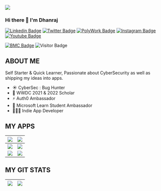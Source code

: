 <a href="https://www.youtube.com/codingpotter"><img align="center" src="https://raw.githubusercontent.com/dhanrajdc7/dhanrajdc7/main/images/back.png"/></a>

### Hi there 👋 I'm Dhanraj

[![Linkedin Badge](https://img.shields.io/badge/-heydc7-blue?style=plastic-square&logo=Linkedin&logoColor=white&link=https://www.linkedin.com/in/heydc7/)](https://www.linkedin.com/in/heydc7/)
[![Twitter Badge](https://img.shields.io/badge/-heydc7-blue?style=plastic-square&logo=twitter&logoColor=white&link=https://www.twitter.com/heydc7)](https://www.twitter.com/heydc7)
[![PolyWork Badge](https://img.shields.io/badge/-heydc7-blueviolet?style=plastic-square&logo=polywork&logoColor=white&link=https://www.polywork.com/heydc7)](https://www.polywork.com/heydc7)
[![Instagram Badge](https://img.shields.io/badge/-heydc7-orange?style=plastic-square&logo=instagram&logoColor=white&link=https://instagram.com/heydc7/)](https://instagram.com/heydc7)
[![Youtube Badge](https://img.shields.io/badge/-codingpotter-red?style=plastic-square&logo=youtube&logoColor=white&link=https://www.youtube.com/codingpotter)](https://www.youtube.com/codingpotter)

[![BMC Badge](https://img.shields.io/badge/-BuyMeCoffee-FFDD00?style=plastic-square&logo=buy-me-a-coffee&logoColor=black&link=https://www.buymeacoffee.com/codingpotter)](https://www.buymeacoffee.com/codingpotter)
![Visitor Badge](https://visitor-badge.laobi.icu/badge?page_id=heydc7)


## ABOUT ME
Self Starter & Quick Learner, Passionate about CyberSecurity as well as shipping my ideas into apps.

- ☀️ CyberSec : Bug Hunter
- 🍎 WWDC 2021 & 2022 Scholar
- ⚡️ Auth0 Ambassador
- 🌟 Microsoft Learn Student Ambassador
- 👨🏻‍💻 Indie App Developer


## MY APPS

<a href="https://apps.apple.com/in/app/linksum/id1500146123"><img align="center" src="https://raw.githubusercontent.com/dhanrajdc7/dhanrajdc7/main/images/card1.png"/></a> | <a href="https://apps.apple.com/in/app/mymeets/id1541013603"><img align="center" src="https://raw.githubusercontent.com/dhanrajdc7/dhanrajdc7/main/images/card2.png"/></a>
------ | -----
<a href="https://apps.apple.com/in/app/infytracer/id1523540289"><img align="center" src="https://raw.githubusercontent.com/dhanrajdc7/dhanrajdc7/main/images/card3.png"/></a>  | <a href="https://apps.apple.com/us/app/countio/id1510104828"><img align="center" src="https://raw.githubusercontent.com/dhanrajdc7/dhanrajdc7/main/images/card4.png"/></a>
<a href="https://heydc7.github.io/UnmutifyApp/"><img align="center" src="https://raw.githubusercontent.com/dhanrajdc7/dhanrajdc7/main/images/card5.png"/></a>  | <a href="https://play.google.com/store/apps/details?id=com.dhanrajchavan.vraspirants"><img align="center" src="https://raw.githubusercontent.com/dhanrajdc7/dhanrajdc7/main/images/card6.png"/></a>


## MY GIT STATS
<img src="https://github-readme-stats.vercel.app/api?username=heydc7&&show_icons=true&count_private=true&theme=radical"/>|<img src="https://github-readme-streak-stats.herokuapp.com/?user=heydc7&theme=radical"/>|
|---|---|
